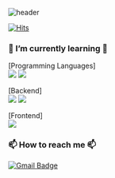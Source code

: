 ![header](https://capsule-render.vercel.app/api?type=Cylinder&color=b8dff8&text=💙%20Welcome%20to%20my%20git%20💙&animation=fadeIn&fontSize=40)

[![Hits](https://hits.seeyoufarm.com/api/count/incr/badge.svg?url=https%3A%2F%2Fgithub.com%2Fjiyeon1227&count_bg=%233DA9C8&title_bg=%23929292&icon=&icon_color=%23E7E7E7&title=hits&edge_flat=false)](https://github.com/jiyeon1227)

### 🌱 I’m currently learning 🌱 <br>
  [Programming Languages]<br>
  <img src="https://img.shields.io/badge/Java-007396?style=flat&logo=OpenJDK&logoColor=white">
  <img src="https://img.shields.io/badge/javascript-F7DF1E?style=flat&logo=JavaScript&logoColor=white">
  
  [Backend]<br>
  <img src="https://img.shields.io/badge/spring-6DB33F?style=flat&logo=spring&logoColor=white">
  <img src="https://img.shields.io/badge/springboot-6DB33F?style=flat&logo=springboot&logoColor=white">
  
  [Frontend]<br>
  <img src="https://img.shields.io/badge/javascript-F7DF1E?style=flat&logo=JavaScript&logoColor=white">
  
### 📫 How to reach me 📫
  [![Gmail Badge](https://img.shields.io/badge/Gmail-D14836?style=flat&logo=Gmail&logoColor=white)](wlsud991227@gmail.com)



<!--
기술뱃지 블로그
https://velog.io/@cha-suyeon/github-%EA%B9%83%ED%97%88%EB%B8%8C-%EB%A6%AC%EB%93%9C%EB%AF%B8%EC%97%90%EC%84%9C-%EB%B1%83%EC%A7%80-%EB%A7%8C%EB%93%A4%EA%B8%B0
-->
